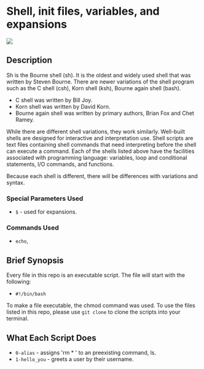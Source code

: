 # Shell, init files, variables, and expansions

<img src="https://www.trubahamianfoodtours.com/wp-content/uploads/2014/05/queen-conch-endangered-list_0.jpg">

## Description

Sh is the Bourne shell (sh). It is the oldest and widely used shell that was written by Steven
Bourne. There are newer variations of the shell program such as the C shell (csh), Korn shell (ksh),
Bourne again shell (bash).

* C shell was written by Bill Joy.
* Korn shell was written by David Korn.
* Bourne again shell was written by primary authors, Brian Fox and Chet Ramey.

While there are different shell variations, they work similarly. Well-built shells are designed
for interactive and interpretation use. Shell scripts are text files containing shell commands that
need interpreting before the shell can execute a command. Each of the shells listed above have the
facilities associated with programming language: variables, loop and conditional statements, I/O
commands, and functions.

Because each shell is different, there will be differences with variations and syntax.

### Special Parameters Used

* ``$`` - used for expansions.

### Commands Used

* ``echo``,

## Brief Synopsis

Every file in this repo is an executable script. The file will start with the following:

* ``#!/bin/bash``

To make a file executable, the chmod command was used. To use the files listed in this repo, please
use ``git clone`` to clone the scripts into your terminal.

## What Each Script Does

* ``0-alias`` - assigns 'rm * ' to an preexisting command, ls.
* ``1-hello_you`` - greets a user by their username.
